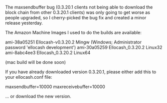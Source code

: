 The maxsendbuffer bug (0.3.20.1 clients not being able to download the block chain from other 0.3.20.1 clients) was only going to get
worse as people upgraded, so I cherry-picked the bug fix and created a minor release yesterday.

The Amazon Machine Images I used to do the builds are available:

  ami-38a05251   Ellocash-v0.3.20.2 Mingw    (Windows; Administrator password 'ellocash development')
  ami-30a05259   Ellocash_0.3.20.2 Linux32
  ami-8abc4ee3   Ellocash_0.3.20.2 Linux64

(mac build will be done soon)

If you have already downloaded version 0.3.20.1, please either add this to your ellocash.conf file:

  maxsendbuffer=10000
  maxreceivebuffer=10000

... or download the new version.
